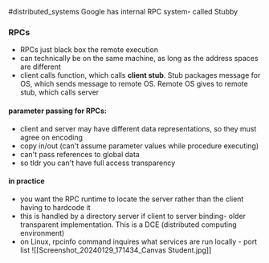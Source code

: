 
#distributed_systems 
Google has internal RPC system- called Stubby
### RPCs 
- RPCs just black box the remote execution 
- can technically be on the same machine, as long as the address spaces are different 
- client calls function, which calls **client stub**. Stub packages message for OS, which sends message to remote OS. Remote OS gives to remote stub, which calls server
#### parameter passing for RPCs: 
- client and server may have different data representations, so they must agree on encoding
- copy in/out (can't assume parameter values while procedure executing)
- can't pass references to global data
- so tldr you can't have full access transparency
#### in practice 
- you want the RPC runtime to locate the server rather than the client having to hardcode it
- this is handled by a directory server if client to server binding- older transparent implementation. This is a DCE (distributed computing environment)
- on Linux, rpcinfo command inquires what services are run locally - port list
![[Screenshot_20240129_171434_Canvas Student.jpg]]